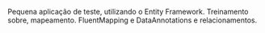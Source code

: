 Pequena aplicação de teste, utilizando o Entity Framework. Treinamento sobre,
mapeamento. FluentMapping e DataAnnotations e relacionamentos.
